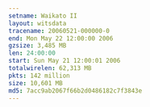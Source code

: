 ```yaml
---
setname: Waikato II
layout: witsdata
tracename: 20060521-000000-0
end: Mon May 22 12:00:00 2006
gzsize: 3,485 MB
len: 24:00:00
start: Sun May 21 12:00:01 2006
totalwirelen: 62,313 MB
pkts: 142 million
size: 10,601 MB
md5: 7acc9ab2067f66b2d0486182c7f3843e
---
```

